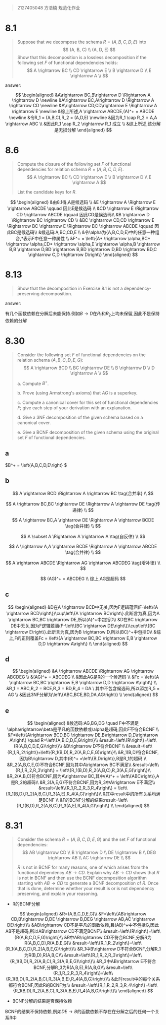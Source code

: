 > 2127405048 方浩楠 规范化作业

# 8.1

> Suppose that we decompose the schema $R = (A, B, C, D, E)$ into 
> $$
> (A, B, C) \\
> (A, D, E)
> $$
> Show that this decomposition is a lossless decomposition if the following
> set $F$ of functional dependencies holds: 
> $$
> A \rightarrow BC   \\
> CD \rightarrow E  \\
> B \rightarrow D  \\
> E \rightarrow A  \\
> $$

answer:

$$
\begin{aligned}
&A\rightarrow BC,B\rightarrow D \Rightarrow A \rightarrow D \newline
&A\rightarrow BC,A\rightarrow D \Rightarrow A \rightarrow CD \newline
&A\rightarrow CD,CD\rightarrow E \Rightarrow A \rightarrow E \newline
&综上所述,A \rightarrow ABCDE,(A)^+ = ABCDE \newline
&令R_1 = (A,B,C),R_2 = (A,D,E) \newline 
&因为R_1 \cap R_2 = A,A \rightarrow ABC \\
&因此R_1 \cap R_2 \rightarrow R_1 成立 \\
&综上所述,该分解是无损分解
\end{aligned}
$$



# 8.6

> Compute the closure of the following set $F$ of functional dependencies 
> for relation schema $R = (A, B, C, D, E)$. 
> $$
> A \rightarrow BC \\ 
> CD \rightarrow E \\ 
> B \rightarrow D \\
> E \rightarrow A 
> $$
>
> List the candidate keys for $R$. 

$$
\begin{aligned}
&由8.1得,A是候选码 \\
&E \rightarrow A \Rightarrow E \rightarrow ABCDE \qquad 因此E是候选码 \\
&CD \rightarrow E \Rightarrow CD \rightarrow ABCDE \qquad 因此CD是候选码\\
&B \rightarrow D \Rightarrow BC \rightarrow CD \\
&BC \rightarrow CD,CD \rightarrow E \Rightarrow BC \rightarrow E \Rightarrow BC \rightarrow ABCDE \qquad 因此BC是候选码\\
&候选码:A,BC,CD,E \\
&令\alpha为{A,B,C,D,E}中的任意一种组合,*表示F中任意一种属性 \\
&F^+ = \left\{A* \rightarrow \alpha,BC* \rightarrow \alpha,CD* \rightarrow \alpha,E \rightarrow \alpha,B \rightarrow B,B \rightarrow D,BD \rightarrow B,BD \rightarrow D,BD \rightarrow BD,C \rightarrow C,D \rightarrow D\right\}
\end{aligned}
$$


# 8.13

> Show that the decomposition in Exercise 8.1 is not a dependency-preserving decomposition.

answer:

有几个函数依赖在分解后未能保持.例如$B\rightarrow D$在$R_1$和$R_2$上均未保留,因此不是保持依赖的分解

# 8.30

> Consider the following set $F$ of functional dependencies on the relation 
> schema $(A, B, C, D, E, G)$: 
>$$
> A \rightarrow BCD \\
> BC \rightarrow DE \\
> B \rightarrow D \\
> D \rightarrow A \\
> $$
> 
>a. Compute $B^+$.
> 
>b. Prove (using Armstrong's axioms) that $AG$ is a superkey. 
> 
>c. Compute a canonical cover for this set of functional dependencies $F$; give
> each step of your derivation with an explanation. 
> 
>d. Give a 3NF decomposition of the given schema based on a canonical cover. 
> 
>e. Give a BCNF decomposition of the given schema using the original set $F$ 
> of functional dependencies. 

## a

$B^+ = \left\{A,B,C,D,E\right\} $

## b

$$
A \rightarrow BCD \Rightarrow A \rightarrow BC \tag{合并率} \\
$$

$$
A \rightarrow BC,BC \rightarrow DE \Rightarrow A \rightarrow DE \tag{传递律} \\
$$

$$
A \rightarrow BC,A \rightarrow DE \Rightarrow A \rightarrow BCDE \tag{合并律} \\
$$

$$
A \subset A \Rightarrow A \rightarrow A \tag{自反律} \\
$$

$$
A \rightarrow A,A \rightarrow BCDE \Rightarrow A \rightarrow ABCDE \tag{合并律} \\
$$

$$
A \rightarrow ABCDE \Rightarrow AG \rightarrow ABCDEG \tag{增补律} \\
$$

$$
(AG)^+ = ABCDEG \\
综上,AG是超码
$$



## c

$$
\begin{aligned}
&D在A \rightarrow BCD中无关,因为F逻辑蕴涵(F-\left\{A \rightarrow BCD\right\})\cup\left\{A \rightarrow BC\right\}.此断言为真,因为A \rightarrow BC,BC \rightarrow DE,所以(A)^+中包括D\\
&D在BC \rightarrow DE中无关,因为F逻辑蕴涵(F-\left\{BC \rightarrow DE\right\})\cup\left\{BC \rightarrow E\right\}.此断言为真,因为B \rightarrow D,所以(BC)^+中包括D\\
&综上,F的正则覆盖Fc = \left\{A \rightarrow BC,BC \rightarrow E,B \rightarrow D,D \rightarrow A\right\} \\
\end{aligned}
$$



## d

$$
\begin{aligned}
&A \rightarrow ABCDE \Rightarrow AG \rightarrow ABCDEG \\
&(AG)^+ = ABCDEG \\
&因此AG是R的一个候选码 \\
&Fc = \left\{A \rightarrow BC,BC \rightarrow E,B \rightarrow D,D \rightarrow A\right\} \\
&R_1 = ABC,R_2 = BCE,R_3 = BD,R_4 = DA \ 其中不包含候选码,所以添加R_5 = AG \\
&因此3NF分解为\left\{ABC,BCE,BD,DA,AG\right\} \\
\end{aligned}
$$



## e

$$
\begin{aligned}
&候选码:AG,BG,DG \quad F中不满足\alpha\rightarrow\beta是平凡的函数依赖或\alpha是超码,因此F不符合BCNF \\
&F=\left\{A\rightarrow BCD,BC \rightarrow DE,B\rightarrow D,D\rightarrow A\right\} \quad R=\left\{A,B,C,D,E,G\right\}\\
&result=\left\{R\right\}=\left\{R(A,B,C,D,E,G)\right\}\\
&B\rightarrow D不符合BCNF \\
&result=\left\{R_1,R_2\right\}=\left\{R_1(B,D),R_2(A,B,C,E,G)\right\}\\
&R_1(B,D)符合BCNF,因为B\rightarrow D,其中(B)^+ =\left\{B,D\right\},B是R_1的超码  \\
&R_2(A,B,C,E,G)不符合BCNF,因为其中A\rightarrow BC不满足\\
&result=\left\{R_1,R_2,R_3\right\} = \left\{R_1(B,D),R_2(A,B,C),R_3(A,E,G)\right\}\\
&R_2(A,B,C)符合BCNF,因为A\rightarrow BC,其中(A)^+ = \left\{ABC\right\},A是R_2的超码\\
&R_3(A,E,G)不符合BCNF,因为R_3中A\rightarrow E不满足\\
&result=\left\{R_1,R_2,R_3,R_4\right\} = \left\{R_1(B,D),R_2(A,B,C),R_3(A,E),R_4(A,G)\right\}\\
&其中result中的所有关系均满足BCNF \\
&F的BCNF分解的结果:result=\left\{R_1(B,D),R_2(A,B,C),R_3(A,E),R_4(A,G)\right\} \\
\end{aligned}
$$



# 8.31

> Consider the schema $R = (A,B,C,D,E,G)$ and the set $F$ of functional dependencies: 
> $$
> AB \rightarrow CD  \\
> B \rightarrow D  \\
> DE \rightarrow B \\
> DEG \rightarrow AB \\
> AC \rightarrow DE  \\
> $$
>
> $R$ is not in BCNF for many reasons, one of which arises from the functional 
> dependency $AB \rightarrow CD$. Explain why $AB \rightarrow CD$ shows that 
> $R$ is not in BCNF and then use the BCNF decomposition algorithm starting with 
> $AB \rightarrow CD$ to generate a BCNF decomposition of $R$. Once that is done, 
> determine whether your result is or is not dependency preserving, and explain 
> your reasoning.

+ R的BCNF分解

$$
\begin{aligned}
&R=(A,B,C,D,E,G)\\
&F=\left\{AB\rightarrow CD,B\rightarrow D,DE \rightarrow B,DEG \rightarrow AB,AC \rightarrow DE\right\}\\
&AB\rightarrow CD不是平凡的函数依赖,且(AB)^+中不包括G,因此AB不是超码,所以AB\rightarrow CD不满足BCNF\\
&result=\left\{R\right\}=\left\{R(A,B,C,D,E,G)\right\}\\
&R中AB\rightarrow CD不符合BCNF,分解R为R(A,B,C,D),R(A,B,E,G)\\
&result=\left\{R_1,R_2\right\}=\left\{R_1(A,B,C,D),R_2(A,B,E,G)\right\}\\
&R_1中B\rightarrow D不符合BCNF,分解R_1为R(B,D),R(A,B,C)\\
&result=\left\{R_1,R_2,R_3\right\}=\left\{R_1(B,D),R_2(A,B,C),R_3(A,B,E,G)\right\}\\
&R_3中AB\rightarrow E不符合BCNF,分解R_3为R(A,B,E),R(A,B,G)\\
&result=\left\{R_1,R_2,R_3,R_4\right\}=\left\{R_1(B,D),R_2(A,B,C),R_3(A,B,E),R_4(A,B,G)\right\}\\
&此时result中的每个关系都符合BCNF,因此R的BCNF为:\\
&result=\left\{R_1,R_2,R_3,R_4\right\}=\left\{R_1(B,D),R_2(A,B,C),R_3(A,B,E),R_4(A,B,G)\right\}\\
\end{aligned}
$$

+ BCNF分解的结果是否保持依赖

BCNF的结果不保持依赖,例如$DE \rightarrow B$的函数依赖不存在在分解之后的任何一个关系R中
